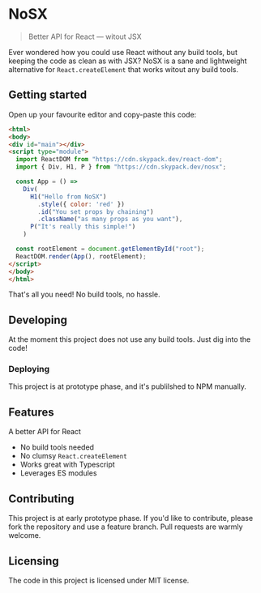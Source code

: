 # NoSX
> Better API for React — witout JSX

Ever wondered how you could use React without any build tools, but keeping the
code as clean as with JSX? NoSX is a sane and lightweight alternative for
`React.createElement` that works witout any build tools.

## Getting started

Open up your favourite editor and copy-paste this code:

```html
<html>
<body>
<div id="main"></div>
<script type="module">
  import ReactDOM from "https://cdn.skypack.dev/react-dom";
  import { Div, H1, P } from "https://cdn.skypack.dev/nosx";

  const App = () =>
    Div(
      H1("Hello from NoSX")
        .style({ color: 'red' })
        .id("You set props by chaining")
        .className("as many props as you want"),
      P("It's really this simple!")
    )

  const rootElement = document.getElementById("root");
  ReactDOM.render(App(), rootElement);
</script>
</body>
</html>
```

That's all you need! No build tools, no hassle.


## Developing

At the moment this project does not use any build tools. Just dig into the code!

### Deploying

This project is at prototype phase, and it's publilshed to NPM manually.

## Features

A better API for React
* No build tools needed
* No clumsy `React.createElement`
* Works great with Typescript
* Leverages ES modules

## Contributing

This project is at early prototype phase. If you'd like to contribute, please
fork the repository and use a feature branch. Pull requests are warmly welcome.

## Licensing

The code in this project is licensed under MIT license.
